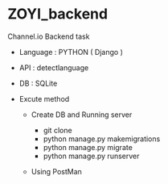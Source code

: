 # ZOYI_backend
Channel.io Backend task

- Language : PYTHON ( Django )
- API : detectlanguage
- DB : SQLite

- Excute method
  - Create DB and Running server
    - git clone
    - python manage.py makemigrations
    - python manage.py migrate
    - python manage.py runserver
  
  - Using PostMan
